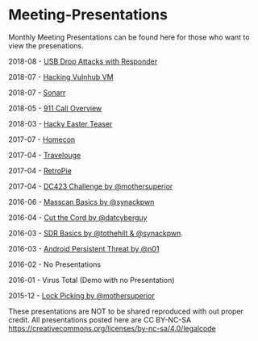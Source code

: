 # Meeting-Presentations

Monthly Meeting Presentations can be found here for those who want to view the presenations. 

2018-08 - [USB Drop Attacks with Responder](https://github.com/DC423/Meeting-Presentations/blob/master/USB%20Drop%20Attacks%20-%20DC423%20-%2008%252F2018.pdf)

2018-07 - [Hacking Vulnhub VM](https://github.com/DC423/Meeting-Presentations/blob/master/2018-07-Hacking%20Vulnhub%20VM%20BadStore.pdf)

2018-07 - [Sonarr](https://github.com/DC423/Meeting-Presentations/blob/master/2018-07-25%20Sonarr.pdf)

2018-05 - [911 Call Overview](https://github.com/DC423/Meeting-Presentations/blob/master/2018-05%20911%20Call%20Overview.pdf)

2018-03 - [Hacky Easter Teaser](https://github.com/DC423/Meeting-Presentations/blob/master/2018-04-HackyEasterTeaserWalkthrough.pdf)

2017-07 - [Homecon](https://github.com/DC423/Meeting-Presentations/blob/master/2017_07_MasterSlides.pdf)

2017-04 - [Travelouge](https://github.com/DC423/Meeting-Presentations/blob/master/2017-04-Travelouge.pdf)

2017-04 - [RetroPie](https://github.com/DC423/Meeting-Presentations/blob/master/2017-04-RetroPie-Presentation.pptx)

2017-04 - [DC423 Challenge by @mothersuperior](https://github.com/DC423/Meeting-Presentations/blob/master/2017-04-DC423%20Challenge.pdf)

2016-06 - [Masscan Basics by @synackpwn](https://github.com/DC423/Meeting-Presentations/blob/master/DC423%20-%20Masscan%20Basics.pdf)

2016-04 - [Cut the Cord by @datcyberguy](https://github.com/DC423/Meeting-Presentations/blob/master/2016-04-CutTheCord.pdf)

2016-03 - [SDR Basics by @tothehilt & @synackpwn](https://github.com/DC423/Meeting-Presentations/blob/master/2016-03_SDR_Basics.pdf).

2016-03 - [Android Persistent Threat by @n01](https://github.com/DC423/Meeting-Presentations/blob/master/AndroidPersistentThreat.pdf)

2016-02 - No Presentations 

2016-01 - Virus Total (Demo with no Presentation) 

2015-12 - [Lock Picking by @mothersuperior](https://github.com/DC423/Meeting-Presentations/blob/master/2015-12-LockPickingForFunAndnonProfit.pdf)


These presentations are NOT to be shared reproduced with out proper credit. All presentations posted here are CC BY-NC-SA
https://creativecommons.org/licenses/by-nc-sa/4.0/legalcode

